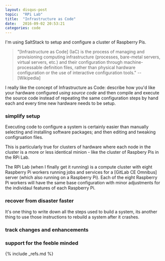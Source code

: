 ```yaml
---
layout: disqus-post
topic:  "RPi Lab"
title:  "Infrastructure as Code"
date:   2016-09-02 20:53:21
categories: code
---
```


I'm using SaltStack to setup and configure a cluster of Raspberry Pis.

> "[Infrastructure as Code] (IaC) is the process of managing and provisioning computing infrastructure (processes,
> bare-metal servers, virtual servers, etc.) and their configuration through machine-processable definition files,
> rather than physical hardware configuration or the use of interactive configuration tools." -- [Wikipedia]

I really like the concept of Infrastructure as Code: describe how you'd like your hardware configured *using source
code* and then compile and execute the source code instead of repeating the same configuration steps by hand each and
every time new hardware needs to be setup.

### simplify setup

Executing code to configure a system is certainly easier than manually selecting and installing software packages; and
then editing and tweaking configruation files.

This is particularly true for clusters of hardware where each node in the cluster is a more or less identical minion -
like the cluster of Raspbery Pis in the RPi Lab.

The RPi Lab (when I finally get it running) is a compute cluster with eight Raspberry Pi workers running jobs and
services for a [GitLab CE Omnibus] server (which also running on a Raspberry Pi). Each of the eight Raspberry Pi
workers will have the same base configuration with minor adjustments for the individaul features of each Raspberry Pi.

### recover from disaster faster

It's one thing to write down all the steps used to build a system, its another thing to use those instructions to
rebuild a system after it crashes.

### track changes and enhancements

### support for the feeble minded



{% include _refs.md %}
